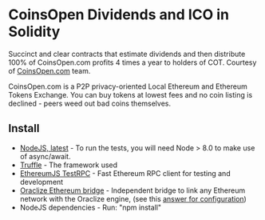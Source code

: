 # CoinsOpen Dividends and ICO in Solidity

Succinct and clear contracts that estimate dividends and then distribute 100% of CoinsOpen.com profits 4 times a year to holders of COT. Courtesy of [CoinsOpen.com](https://coinsopen.com) team.


CoinsOpen.com is a P2P privacy-oriented Local Ethereum and Ethereum Tokens Exchange. You can buy tokens at lowest fees and no coin listing is declined - peers weed out bad coins themselves.


## Install

* [NodeJS, latest](https://nodejs.org/en/download/current/) - To run the tests, you will need Node > 8.0 to make use of async/await.
* [Truffle](http://truffleframework.com/) - The framework used
* [EthereumJS TestRPC](https://github.com/ethereumjs/testrpc) - Fast Ethereum RPC client for testing and development
* [Oraclize Ethereum bridge](https://github.com/oraclize/ethereum-bridge) - Independent bridge to link any Ethereum network with the Oraclize engine, (see this [answer for configuration](https://ethereum.stackexchange.com/questions/11383/oracle-oraclize-it-with-truffle-and-testrpc))
* NodeJS dependencies - Run: "npm install"
